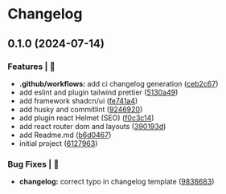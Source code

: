 # Changelog

## 0.1.0 (2024-07-14)


### Features | 🏁

* **.github/workflows:** add ci changelog generation ([ceb2c67](https://github.com/alexsandroferreira/react-tailwind-template/commit/ceb2c67ab49f7a7dd3975c796fe9c12275422fd9))
* add eslint and plugin tailwind prettier ([5130a49](https://github.com/alexsandroferreira/react-tailwind-template/commit/5130a49ed0f55c387939d4d2f524f99e5ea6bcaa))
* add framework shadcn/ui ([fe741a4](https://github.com/alexsandroferreira/react-tailwind-template/commit/fe741a42ea97bcfabb42d240aaa458a96f346644))
* add husky and commitlint ([9246920](https://github.com/alexsandroferreira/react-tailwind-template/commit/924692092b20c3f319a3051a7aeaabfddd23a10a))
* add plugin react Helmet (SEO) ([f0c3c14](https://github.com/alexsandroferreira/react-tailwind-template/commit/f0c3c14fb792fe15948de079829e31d3a0e8c7eb))
* add react router dom and layouts ([390193d](https://github.com/alexsandroferreira/react-tailwind-template/commit/390193d8bbd1ea23a905225f7e29b3f989951b72))
* add Readme.md ([b6d0467](https://github.com/alexsandroferreira/react-tailwind-template/commit/b6d0467c98410a779cdf80ff7e0a0cca2d6dc52d))
* initial project ([6127963](https://github.com/alexsandroferreira/react-tailwind-template/commit/61279633df37546c6b54e510264f9d9c276061bb))


### Bug Fixes | 🚨

* **changelog:** correct typo in changelog template ([9836683](https://github.com/alexsandroferreira/react-tailwind-template/commit/9836683cb139b8f78ad061f3fced0c928b087a20))
